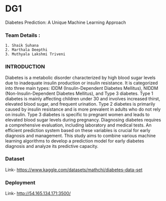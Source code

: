 
# DG1

Diabetes Prediction: A Unique Machine Learning Approach


### Team Details :
    1. Shaik Suhana
    2. Marthala Deepthi
    3. Muthyala Lakshmi Triveni
### INTRODUCTION
Diabetes is a metabolic disorder characterized by high blood sugar levels due to inadequate insulin production or insulin resistance. It is categorized into three main types: IDDM (Insulin-Dependent Diabetes Mellitus), NIDDM (Non-Insulin-Dependent Diabetes Mellitus), and Type 3 diabetes. Type 1 diabetes is mainly affecting children under 30 and involves increased thirst, elevated blood sugar, and frequent urination. Type 2 diabetes is primarily caused by insulin resistance and is more prevalent in adults who do not rely on insulin. Type 3 diabetes is specific to pregnant women and leads to elevated blood sugar levels during pregnancy. Diagnosing diabetes requires a comprehensive evaluation, including laboratory and medical tests. An efficient prediction system based on these variables is crucial for early diagnosis and management. This study aims to combine various machine learning algorithms to develop a prediction model for early diabetes diagnosis and analyze its predictive capacity.
### Dataset
Link- https://www.kaggle.com/datasets/mathchi/diabetes-data-set
### Deployment
Link- http://54.165.134.171:3500/
